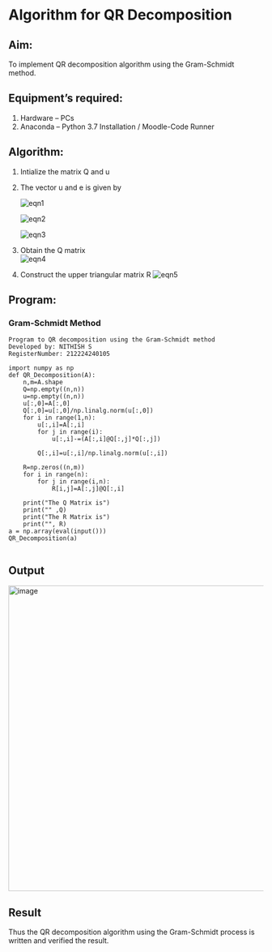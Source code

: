 # Algorithm for QR Decomposition

## Aim:
To implement QR decomposition algorithm using the Gram-Schmidt method.

## Equipment’s required:
1.	Hardware – PCs
2.	Anaconda – Python 3.7 Installation / Moodle-Code Runner

## Algorithm:
1.	Intialize the matrix Q and u
2.	The vector u and e is given by

    ![eqn1](./ex4.jpg)

    ![eqn2](./ex6.jpg)

    ![eqn3](./ex3.jpg)

3.	Obtain the Q matrix   
    ![eqn4](./ex1.jpg)
4.	Construct the upper triangular matrix R
    ![eqn5](./ex2.jpg)



## Program:

### Gram-Schmidt Method
```
Program to QR decomposition using the Gram-Schmidt method
Developed by: NITHISH S
RegisterNumber: 212224240105

import numpy as np
def QR_Decomposition(A):
    n,m=A.shape
    Q=np.empty((n,n))
    u=np.empty((n,n))
    u[:,0]=A[:,0]
    Q[:,0]=u[:,0]/np.linalg.norm(u[:,0])
    for i in range(1,n):
        u[:,i]=A[:,i]
        for j in range(i):
            u[:,i]-=(A[:,i]@Q[:,j]*Q[:,j])
        
        Q[:,i]=u[:,i]/np.linalg.norm(u[:,i])
    
    R=np.zeros((n,m))
    for i in range(n):
        for j in range(i,n):
            R[i,j]=A[:,j]@Q[:,i]
            
    print("The Q Matrix is")
    print("" ,Q)
    print("The R Matrix is")
    print("", R)
a = np.array(eval(input()))
QR_Decomposition(a)


```

## Output

<img width="1158" height="603" alt="image" src="https://github.com/user-attachments/assets/7bdaad5c-5074-4ce2-b077-d7a5b085c119" />


## Result
Thus the QR decomposition algorithm using the Gram-Schmidt process is written and verified the result.
